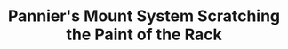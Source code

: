 ---
layout: community
category: community
title: "Pannier's Mount System Scratching the Paint of the Rack"
description: "I just switched to panniers, and their mounts are rubbing the rack. Within a week, the paint has rubbed off and they're scraping into the metal. Does anyone have a solution for this?"
isTopLevel: false
isSingleLevel: false
isArticle: false
datePublished: 2022-06-13 15:40:00 +0300
dateModified: 2022-06-13 15:40:00 +0300
published: false
---
